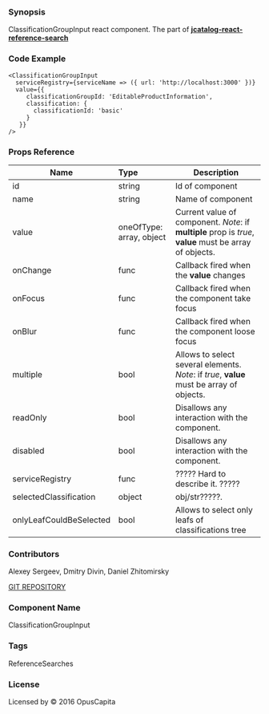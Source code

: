 ### Synopsis

ClassificationGroupInput react component. The part of 
[**jcatalog-react-reference-search**](http://buildserver.jcatalog.com/gitweb/?p=js-react-reference-search.git)

### Code Example

```
<ClassificationGroupInput
  serviceRegistry={serviceName => ({ url: 'http://localhost:3000' })}
  value={{
     classificationGroupId: 'EditableProductInformation',
     classification: {
       classificationId: 'basic'
     }
   }}
/>
```

### Props Reference

| Name                          | Type                  | Description                                                |
| ------------------------------|:----------------------| -----------------------------------------------------------|
| id | string | Id of component |
| name | string | Name of component |
| value | oneOfType: array, object | Current value of component. *Note*: if **multiple** prop is *true*, **value** must be array of objects. |
| onChange | func | Callback fired when the **value** changes |
| onFocus | func | Callback fired when the component take focus |
| onBlur | func | Callback fired when the component loose focus |
| multiple | bool | Allows to select several elements. *Note*: if *true*, **value** must be array of objects. |
| readOnly | bool | Disallows any interaction with the component. |
| disabled | bool | Disallows any interaction with the component. |
| serviceRegistry | func | ????? Hard to describe it. ????? |
| selectedClassification | object | obj/str?????. |
| onlyLeafCouldBeSelected | bool | Allows to select only leafs of classifications tree |

### Contributors
Alexey Sergeev, Dmitry Divin, Daniel Zhitomirsky

[GIT REPOSITORY](http://buildserver.jcatalog.com/gitweb/?p=js-react-reference-search.git)

### Component Name

ClassificationGroupInput

### Tags

ReferenceSearches

### License

Licensed by © 2016 OpusCapita 

